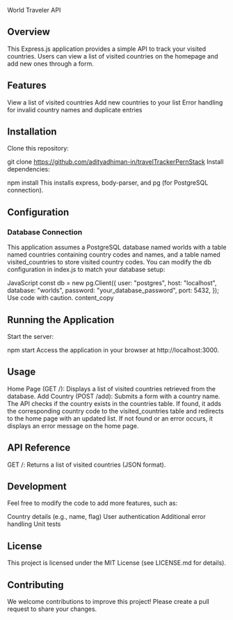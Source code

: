 World Traveler API

## Overview

This Express.js application provides a simple API to track your visited countries. Users can view a list of visited countries on the homepage and add new ones through a form.

## Features

View a list of visited countries
Add new countries to your list
Error handling for invalid country names and duplicate entries

## Installation

Clone this repository:

git clone https://github.com/adityadhiman-in/travelTrackerPernStack
Install dependencies:

npm install
This installs express, body-parser, and pg (for PostgreSQL connection).

## Configuration

### Database Connection

This application assumes a PostgreSQL database named worlds with a table named countries containing country codes and names, and a table named visited_countries to store visited country codes. You can modify the db configuration in index.js to match your database setup:

JavaScript
const db = new pg.Client({
user: "postgres",
host: "localhost",
database: "worlds",
password: "your_database_password",
port: 5432,
});
Use code with caution.
content_copy

## Running the Application

Start the server:

npm start
Access the application in your browser at http://localhost:3000.

## Usage

Home Page (GET /):
Displays a list of visited countries retrieved from the database.
Add Country (POST /add):
Submits a form with a country name.
The API checks if the country exists in the countries table.
If found, it adds the corresponding country code to the visited_countries table and redirects to the home page with an updated list.
If not found or an error occurs, it displays an error message on the home page.

## API Reference

GET /:
Returns a list of visited countries (JSON format).

## Development

Feel free to modify the code to add more features, such as:

Country details (e.g., name, flag)
User authentication
Additional error handling
Unit tests

## License

This project is licensed under the MIT License (see LICENSE.md for details).

## Contributing

We welcome contributions to improve this project! Please create a pull request to share your changes.
